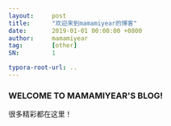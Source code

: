 ```yaml
---
layout:     post
title:      "欢迎来到mamamiyear的博客"
date:       2019-01-01 00:00:00 +0800
author:     mamamiyear
tag:        [other]
SN:         1

typora-root-url: ..
---
```


### WELCOME TO MAMAMIYEAR'S BLOG!

很多精彩都在这里！


